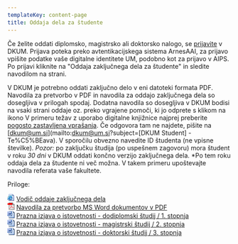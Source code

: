 ```yaml
---
templateKey: content-page
title: Oddaja dela za študente
---
```


Če želite oddati diplomsko, magistrsko ali doktorsko nalogo,
se [prijavite](https://dk.um.si/prijava.php) v DKUM. Prijava poteka 
preko avtentikacijskega sistema ArnesAAI, za
prijavo vpišite podatke vaše digitalne identitete UM, podobno kot za
prijavo v AIPS. Po prijavi kliknite na "Oddaja zaključnega dela za
študente" in sledite navodilom na strani.

V DKUM je potrebno oddati
zaključno delo v eni datoteki formata PDF. Navodila
za pretvorbo v PDF in navodila za oddajo zaključnega dela so dosegljiva
v prilogah spodaj. Dodatna navodila so dosegljiva v DKUM bodisi na
vsaki strani oddaje oz. preko vgrajene pomoči, ki jo odprete s klikom na
ikono [](../../../img/vprasaj.gif) V primeru težav z uporabo digitalne
knjižnice najprej preberite [pogosto zastavljena vprašanja](https://dk.um.si/info/index.php/slo/faq).
Če odgovora tam ne najdete, pišite na [dkum@um.si](mailto:dkum@um.si?subject=[DKUM Student] - Te%C5%BEava). 
V sporočilu obvezno navedite ID študenta (ne vpisne številke).
*Pozor:* po zaključku študija (po uspešnem zagovoru) mora študent v roku *30 _dni_* v DKUM oddati končno verzijo zaključnega dela. 
*Po tem roku oddaja dela za študente ni več možna. V takem primeru upoštevajte navodila referata vaše fakultete.
        
Priloge:
<p>
    <img src="../../../img/html.gif" width="16" height="16" /> 
    <a href="http://libguides.ukm.um.si/dkum" target="_blank">Vodič oddaje zaključnega dela</a><br />
    <img src="../../../img/pdf.gif" width="16" height="16" /> 
    <a href="https://dk.um.si/info/images/docs/Navodila.za.pretvorbo.MS.Word.dokumentov.v.PDF.pdf" 
        target="_blank">Navodila za pretvorbo MS Word dokumentov v PDF</a><br />
    <img src="../../../img/doc.gif" width="16" height="16" />
    <a href="https://dk.um.si/doc/izjave/izjava.o.avtorstvu.in.istovetnosti_170105.docx" target="_blank">
    Prazna izjava o istovetnosti - dodiplomski študij / 1. stopnja</a><br />
    <img src="../../../img/doc.gif" width="16" height="16" />
    <a href="https://dk.um.si/doc/izjave/izjava.o.avtorstvu.in.istovetnosti_170105.docx" target="_blank">
    Prazna izjava o istovetnosti - magistrski študij / 2. stopnja</a><br />
    <img src="../../../img/doc.gif" width="16" height="16" />
    <a href="https://dk.um.si/doc/izjave/izjava.o.avtorstvu.in.istovetnosti_dr_180524.docx"
        target="_blank">Prazna izjava o istovetnosti - doktorski študij / 3. stopnja</a>
</p>